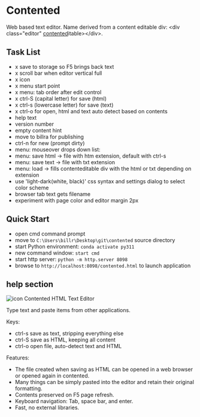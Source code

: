 # Contented

Web based text editor. Name derived from a content editable div: &lt;div class="editor" <u>contented</u>itable&gt;&lt;/div&gt;.

## Task List

- x save to storage so F5 brings back text
- x scroll bar when editor vertical full
- x icon
- x menu start point
- x menu: tab order after edit control
- x ctrl-S (capital letter) for save (html)
- x ctrl-s (lowercase letter) for save (text)
- x ctrl-o for open, html and text auto detect based on contents
- help text
- version number
- empty content hint
- move to billra for publishing
- ctrl-n for new (prompt dirty)
- menu: mouseover drops down list:
- menu: save html -> file with htm extension, default with ctrl-s
- menu: save text -> file with txt extension
- menu: load -> fills contenteditable div with the html or txt depending on extension
- use 'light-dark(white, black)' css syntax and settings dialog to select color scheme
- browser tab text gets filename
- experiment with page color and editor margin 2px

## Quick Start

- open cmd command prompt
- move to `C:\Users\billr\Desktop\git\contented` source directory
- start Python environment: `conda activate py311`
- new command window: `start cmd`
- start http server: `python -m http.server 8098`
- browse to `http://localhost:8098/contented.html` to launch application

## help section

![icon](contented.ico) Contented HTML Text Editor

Type text and paste items from other applications.

Keys:
- ctrl-s save as text, stripping everything else
- ctrl-S save as HTML, keeping all content
- ctrl-o open file, auto-detect text and HTML

Features:
- The file created when saving as HTML can be opened in a web browser or opened again in contented.
- Many things can be simply pasted into the editor and retain their original formatting.
- Contents preserved on F5 page refresh.
- Keyboard navigation: Tab, space bar, and enter.
- Fast, no external libraries.

